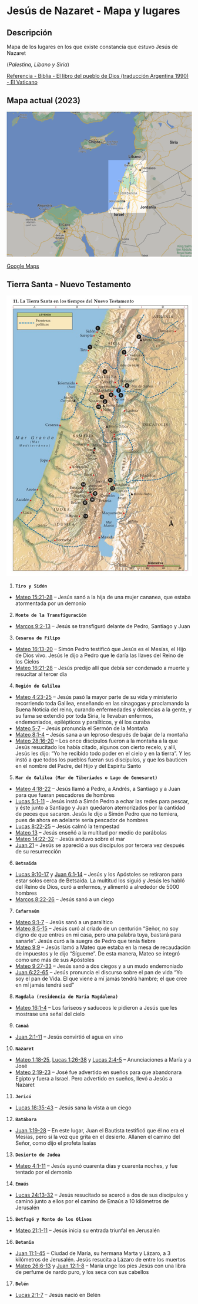 # Jesús de Nazaret - Mapa y lugares

## Descripción
Mapa de los lugares en los que existe constancia que estuvo Jesús de Nazaret

(*Palestina, Líbano y Siria*)

[Referencia - Biblia - El libro del pueblo de Dios (traducción Argentina 1990) - El Vaticano](https://www.vatican.va/archive/ESL0506/_INDEX.HTM)

## Mapa actual (2023)
![2023 - current map](images/2023-current-map.png)

[Google Maps](https://www.google.com/maps/@32.4642945,31.8230922,6.59z)

## Tierra Santa - Nuevo Testamento
![Tierra Santa - Nuevo Testamento](images/tierra-santa-nuevo-testamento.png)

1.	**`Tiro y Sidón`**
* [Mateo 15:21-28](https://www.vatican.va/archive/ESL0506/__PUP.HTM) – Jesús sanó a la hija de una mujer cananea, que estaba atormentada por un demonio

2.	**`Monte de la Transfiguración`**
* [Marcos 9:2-13](https://www.vatican.va/archive/ESL0506/__PVB.HTM) – Jesús se transfiguró delante de Pedro, Santiago y Juan

3.	**`Cesarea de Filipo`** 
* [Mateo 16:13-20](https://www.vatican.va/archive/ESL0506/__PUQ.HTM) – Simón Pedro testificó que Jesús es el Mesías, el Hijo de Dios vivo. Jesús le dijo a Pedro que le daría las llaves del Reino de los Cielos
* [Mateo 16:21-28](https://www.vatican.va/archive/ESL0506/__PUQ.HTM) – Jesús predijo allí que debía ser condenado a muerte y resucitar al tercer día

4.	**`Región de Galilea`** 
* [Mateo 4:23-25](https://www.vatican.va/archive/ESL0506/__PUE.HTM) – Jesús pasó la mayor parte de su vida y ministerio recorriendo toda Galilea, enseñando en las sinagogas y proclamando la Buena Noticia del reino, curando enfermedades y dolencias a la gente, y su fama se extendió por toda Siria, le llevaban enfermos, endemoniados, epilépticos y paralíticos, y él los curaba
* [Mateo 5-7](https://www.vatican.va/archive/ESL0506/__PUF.HTM) – Jesús pronuncia el Sermón de la Montaña
* [Mateo 8:1-4](https://www.vatican.va/archive/ESL0506/__PUI.HTM) – Jesús sana a un leproso después de bajar de la montaña
* [Mateo 28:16-20](https://www.vatican.va/archive/ESL0506/__PV2.HTM) – Los once discípulos fueron a la montaña a la que Jesús resucitado los había citado, algunos con cierto recelo, y allí, Jesús les dijo: “Yo he recibido todo poder en el cielo y en la tierra”. Y les instó a que todos los pueblos fueran sus discípulos, y que los bauticen en el nombre del Padre, del Hijo y del Espíritu Santo

5.	**`Mar de Galilea (Mar de Tiberiades o Lago de Genesaret)`**
* [Mateo 4:18-22](https://www.vatican.va/archive/ESL0506/__PUE.HTM) – Jesús llamó a Pedro, a Andrés, a Santiago y a Juan para que fueran pescadores de hombres
* [Lucas 5:1-11](https://www.vatican.va/archive/ESL0506/__PVN.HTM) – Jesús instó a Simón Pedro a echar las redes para pescar, y éste junto a Santiago y Juan quedaron atemorizados por la cantidad de peces que sacaron. Jesús le dijo a Simón Pedro que no temiera, pues de ahora en adelante sería pescador de hombres
* [Lucas 8:22-25](https://www.vatican.va/archive/ESL0506/__PVQ.HTM) – Jesús calmó la tempestad
* [Mateo 13](https://www.vatican.va/archive/ESL0506/__PUN.HTM) – Jesús enseñó a la multitud por medio de parábolas
* [Mateo 14:22-32](https://www.vatican.va/archive/ESL0506/__PUO.HTM) – Jesús anduvo sobre el mar
* [Juan 21](https://www.vatican.va/archive/ESL0506/__PWR.HTM) – Jesús se apareció a sus discípulos por tercera vez después de su resurrección

6.	**`Betsaida`**
* [Lucas 9:10-17](https://www.vatican.va/archive/ESL0506/__PVR.HTM) y [Juan 6:1-14](https://www.vatican.va/archive/ESL0506/__PWC.HTM) – Jesús y los Apóstoles se retiraron para estar solos cerca de Betsaida. La multitud los siguió y Jesús les habló del Reino de Dios, curó a enfermos, y alimentó a alrededor de 5000 hombres
* [Marcos 8:22-26](https://www.vatican.va/archive/ESL0506/__PVA.HTM) – Jesús sanó a un ciego

7.	**`Cafarnaúm`**
* [Mateo 9:1-7](https://www.vatican.va/archive/ESL0506/__PUJ.HTM) – Jesús sanó a un paralítico
* [Mateo 8:5-15](https://www.vatican.va/archive/ESL0506/__PUI.HTM) – Jesús curó al criado de un centurión “Señor, no soy digno de que entres en mi casa, pero una palabra tuya, bastará para sanarle”. Jesús curó a la suegra de Pedro que tenía fiebre
* [Mateo 9:9](https://www.vatican.va/archive/ESL0506/__PUJ.HTM) – Jesús llamó a Mateo que estaba en la mesa de recaudación de impuestos y le dijo “Sígueme”. De esta manera, Mateo se integró como uno más de sus Apóstoles
* [Mateo 9:27-33](https://www.vatican.va/archive/ESL0506/__PUJ.HTM) – Jesús sanó a dos ciegos y a un mudo endemoniado
* [Juan 6:22-65](https://www.vatican.va/archive/ESL0506/__PWC.HTM) – Jesús pronuncia el discurso sobre el pan de vida “Yo soy el pan de Vida. El que viene a mí jamás tendrá hambre; el que cree en mí jamás tendrá sed”

8.	**`Magdala (residencia de María Magdalena)`**
* [Mateo 16:1-4](https://www.vatican.va/archive/ESL0506/__PUQ.HTM) – Los fariseos y saduceos le pidieron a Jesús que les mostrase una señal del cielo

9.	**`Canaá`**
* [Juan 2:1-11](https://www.vatican.va/archive/ESL0506/__PW8.HTM) – Jesús convirtió el agua en vino

10.	**`Nazaret`**
* [Mateo 1:18-25](https://www.vatican.va/archive/ESL0506/__PUB.HTM), [Lucas 1:26-38](https://www.vatican.va/archive/ESL0506/__PVJ.HTM) y [Lucas 2:4-5](https://www.vatican.va/archive/ESL0506/__PVK.HTM) – Anunciaciones a María y a José
* [Mateo 2:19-23](https://www.vatican.va/archive/ESL0506/__PUC.HTM) – José fue advertido en sueños para que abandonara Egipto y fuera a Israel. Pero advertido en sueños, llevó a Jesús a Nazaret

11.	**`Jericó`**
* [Lucas 18:35-43](https://www.vatican.va/archive/ESL0506/__PW0.HTM) – Jesús sana la vista a un ciego

12.	**`Batábara`**
* [Juan 1:19-28](https://www.vatican.va/archive/ESL0506/__PW7.HTM) – En este lugar, Juan el Bautista testificó que él no era el Mesías, pero sí la voz que grita en el desierto. Allanen el camino del Señor, como dijo el profeta Isaías

13.	**`Desierto de Judea`**
* [Mateo 4:1-11](https://www.vatican.va/archive/ESL0506/__PUE.HTM) – Jesús ayunó cuarenta días y cuarenta noches, y fue tentado por el demonio

14.	**`Emaús`**
* [Lucas 24:13-32](https://www.vatican.va/archive/ESL0506/__PW6.HTM) – Jesús resucitado se acercó a dos de sus discípulos y caminó junto a ellos por el camino de Emaús a 10 kilómetros de Jerusalén

15.	**`Betfagé y Monte de los Olivos`**
* [Mateo 21:1-11](https://www.vatican.va/archive/ESL0506/__PUV.HTM) – Jesús inicia su entrada triunfal en Jerusalén

16.	**`Betania`**
* [Juan 11:1-45](https://www.vatican.va/archive/ESL0506/__PWH.HTM) – Ciudad de María, su hermana Marta y Lázaro, a 3 kilómetros de Jerusalén. Jesús resucita a Lázaro de entre los muertos
* [Mateo 26:6-13](https://www.vatican.va/archive/ESL0506/__PV0.HTM) y [Juan 12:1-8](https://www.vatican.va/archive/ESL0506/__PWI.HTM) – María unge los pies Jesús con una libra de perfume de nardo puro, y los seca con sus cabellos

17.	**`Belén`**
* [Lucas 2:1-7](https://www.vatican.va/archive/ESL0506/__PVK.HTM) – Jesús nació en Belén

